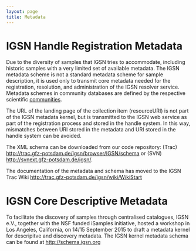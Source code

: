 ```yaml
---
layout: page
title: Metadata
---
```


# IGSN Handle Registration Metadata #

Due to the diversity of samples that IGSN tries to accommodate, including historic samples with a very limited set of available metadata. The IGSN metadata scheme is not a standard metadata scheme for sample description, it is used only to transmit core metadata needed for the registration, resolution, and administration of the IGSN resolver service. Metadata schemes in community databases are defined by the respective scientific [communities](../communities).


The URL of the landing page of the collection item (resourceURI) is not part of the IGSN metadata kernel, but is transmitted to the IGSN web service as part of the registration process and stored in the handle system. In this way, mismatches between URI stored in the metadata and URI stored in the handle system can be avoided.


The XML schema can be downloaded from our code repository: (Trac) <http://trac.gfz-potsdam.de/igsn/browser/IGSN/schema> or (SVN) <http://svnext.gfz-potsdam.de/igsn/>.

The documentation of the metadata and schema has moved to the IGSN Trac Wiki <http://trac.gfz-potsdam.de/igsn/wiki/WikiStart>

# IGSN Core Descriptive Metadata #

To facilitate the discovery of samples through centralised catalogues, IGSN e.V., together with the NSF funded iSamples initiative, hosted a workshop in Los Angeles, California, on 14/15 September 2015 to draft a metadata kernel for descripitve and discovery metadata. The IGSN kernel metadata schema can be found at <http://schema.igsn.org>



